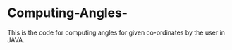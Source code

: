 # Computing-Angles-
This is the code for computing angles for given co-ordinates by the user in JAVA. 
